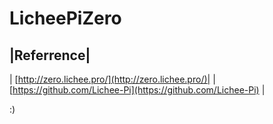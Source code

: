 LicheePiZero
======

|Referrence|
---
| [http://zero.lichee.pro/](http://zero.lichee.pro/)|
| [https://github.com/Lichee-Pi](https://github.com/Lichee-Pi) |











:)
